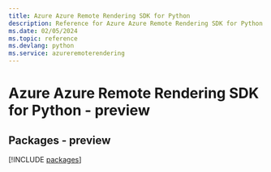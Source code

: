 ```yaml
---
title: Azure Azure Remote Rendering SDK for Python
description: Reference for Azure Azure Remote Rendering SDK for Python
ms.date: 02/05/2024
ms.topic: reference
ms.devlang: python
ms.service: azureremoterendering
---
```

# Azure Azure Remote Rendering SDK for Python - preview
## Packages - preview
[!INCLUDE [packages](azure-remote-rendering-index.md)]